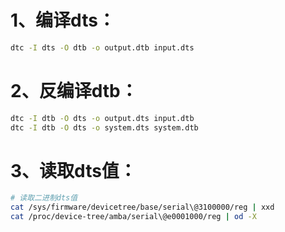 # 1、编译dts：

```bash
dtc -I dts -O dtb -o output.dtb input.dts
```

# 2、反编译dtb：

```bash
dtc -I dtb -O dts -o output.dts input.dtb
dtc -I dtb -O dts -o system.dts system.dtb
```

# 3、读取dts值：

```bash
# 读取二进制dts值
cat /sys/firmware/devicetree/base/serial\@3100000/reg | xxd
cat /proc/device-tree/amba/serial\@e0001000/reg | od -X
```

